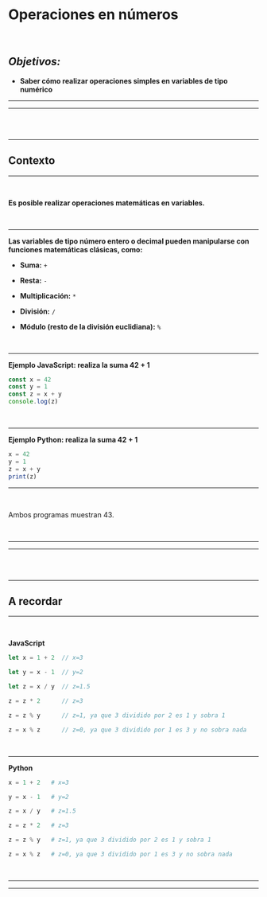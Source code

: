 # **Operaciones en números**

<br>

## **_Objetivos:_**

- **Saber cómo realizar operaciones simples en variables de tipo numérico**

---

---

<br>

<br>

---

## **Contexto**

---

<br>

**Es posible realizar operaciones matemáticas en variables.**

<br>

---

**Las variables de tipo número entero o decimal pueden manipularse con funciones matemáticas clásicas, como:**

- **Suma:** `+`

- **Resta:** `-`

- **Multiplicación:** `*`

- **División:** `/`

- **Módulo (resto de la división euclidiana):** `%`

<br>

---

**Ejemplo JavaScript: realiza la suma 42 + 1**

```js
const x = 42
const y = 1
const z = x + y
console.log(z)
```

<br>

---

**Ejemplo Python: realiza la suma 42 + 1**

```js
x = 42
y = 1
z = x + y
print(z)
```

---

<br>

Ambos programas muestran 43.

<br>

---

---

<br>
<br>

---

## **A recordar**

---

<br>

**JavaScript**

```js
let x = 1 + 2  // x=3

let y = x - 1  // y=2

let z = x / y  // z=1.5

z = z * 2      // z=3

z = z % y      // z=1, ya que 3 dividido por 2 es 1 y sobra 1

z = x % z      // z=0, ya que 3 dividido por 1 es 3 y no sobra nada
```

<br>

---

**Python**

```python
x = 1 + 2   # x=3

y = x - 1   # y=2

z = x / y   # z=1.5

z = z * 2   # z=3

z = z % y   # z=1, ya que 3 dividido por 2 es 1 y sobra 1

z = x % z   # z=0, ya que 3 dividido por 1 es 3 y no sobra nada
```

<br>

---

---
